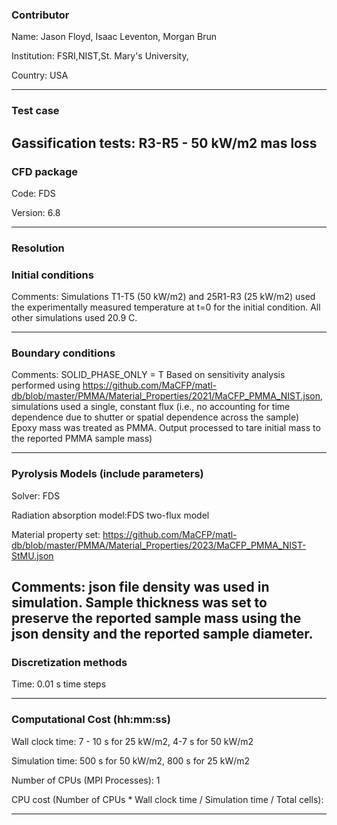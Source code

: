 ### Contributor
Name:  Jason Floyd, Isaac Leventon, Morgan Brun

Institution:  FSRI,NIST,St. Mary's University,

Country: USA

------------------

### Test case
Gassification tests: R3-R5 - 50 kW/m2 mas loss
------------------

### CFD package
Code: FDS

Version: 6.8

------------------

### Resolution


### Initial conditions
Comments: Simulations T1-T5 (50 kW/m2) and 25R1-R3 (25 kW/m2) used the experimentally measured temperature at t=0 for the initial condition. All other simulations used 20.9 C.

------------------

### Boundary conditions
Comments:
SOLID_PHASE_ONLY = T
Based on sensitivity analysis performed using https://github.com/MaCFP/matl-db/blob/master/PMMA/Material_Properties/2021/MaCFP_PMMA_NIST.json, simulations used a single, constant flux (i.e., no accounting for time dependence due to shutter or spatial dependence across the sample)
Epoxy mass was treated as PMMA. Output processed to tare initial mass to the reported PMMA sample mass)

------------------

### Pyrolysis Models (include parameters)
Solver: FDS

Radiation absorption model:FDS two-flux model

Material property set:
https://github.com/MaCFP/matl-db/blob/master/PMMA/Material_Properties/2023/MaCFP_PMMA_NIST-StMU.json

Comments:
json file density was used in simulation. Sample thickness was set to preserve the reported sample mass using the json density and the reported sample diameter.
------------------

### Discretization methods
Time: 0.01 s time steps

------------------

### Computational Cost (hh:mm:ss)
Wall clock time:  7 - 10 s for 25 kW/m2, 4-7 s for 50 kW/m2

Simulation time: 500 s for 50 kW/m2, 800 s for 25 kW/m2

Number of CPUs (MPI Processes): 1

CPU cost (Number of CPUs * Wall clock time / Simulation time / Total cells):

------------------

